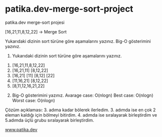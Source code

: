 # patika.dev-merge-sort-project
 patika.dev merge-sort projesi

[16,21,11,8,12,22] -> Merge Sort

Yukarıdaki dizinin sort türüne göre aşamalarını yazınız.
Big-O gösterimini yazınız.

1) Yukarıdaki dizinin sort türüne göre aşamalarını yazınız.
1. [16,21,11,8,12,22]
2. [16,21,11] [8,12,22]
3. [16,21] [11] [8,12] [22]
4. [11,16,21] [8,12,22]
5. [8,11,12,16,21,22]

2) Big-O gösterimini yazınız.
Avarage case: O(nlogn)
Best case: O(nlogn)
Worst case: O(nlogn)

Çözüm açıklaması: 3. adıma kadar bölerek ilerledim. 3. adımda ise en çok 2 eleman kaldığı için bölmeyi bitirdim. 4. adımda ise sıralayarak birleştirdim ve 5.adımda üçlü grubu sıralayarak birleştirdim.

www.patika.dev
